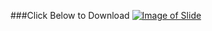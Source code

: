 ###Click Below to Download
[![Image of Slide](http://image.slidesharecdn.com/queues-160626071916/95/queues-1-638.jpg)](http://www.slideshare.net/AshimLamichhane/queues-63452401)